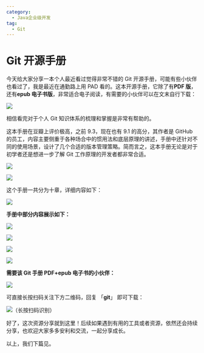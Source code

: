 ```yaml
---
category:
  - Java企业级开发
tag:
  - Git
---
```


# Git 开源手册

今天给大家分享一本个人最近看过觉得非常不错的 Git 开源手册，可能有些小伙伴也看过了，我是最近在通勤路上用 PAD 看的。这本开源手册，它除了有**PDF 版**，还有**epub 电子书版**，非常适合电子阅读，有需要的小伙伴可以在文末自行下载：

![](https://cdn.jsdelivr.net/gh/thinkingme/thinkingme.github.io@master/images/git/progit-01.png)

相信看完对于个人 Git 知识体系的梳理和掌握是非常有帮助的。

这本手册在豆瓣上评价极高，之前 9.3，现在也有 9.1 的高分，其作者是 GitHub 的员工，内容主要侧重于各种场合中的惯用法和底层原理的讲述，手册中还针对不同的使用场景，设计了几个合适的版本管理策略。简而言之，这本手册无论是对于初学者还是想进一步了解 Git 工作原理的开发者都非常合适。

![](https://cdn.jsdelivr.net/gh/thinkingme/thinkingme.github.io@master/images/git/progit-02.png)

![](https://cdn.jsdelivr.net/gh/thinkingme/thinkingme.github.io@master/images/git/progit-03.png)

这个手册一共分为十章，详细内容如下：

![](https://cdn.jsdelivr.net/gh/thinkingme/thinkingme.github.io@master/images/git/progit-04.png)

**手册中部分内容展示如下：**

![](https://cdn.jsdelivr.net/gh/thinkingme/thinkingme.github.io@master/images/git/progit-05.png)

![](https://cdn.jsdelivr.net/gh/thinkingme/thinkingme.github.io@master/images/git/progit-06.png)

![](https://cdn.jsdelivr.net/gh/thinkingme/thinkingme.github.io@master/images/git/progit-07.png)

![](https://cdn.jsdelivr.net/gh/thinkingme/thinkingme.github.io@master/images/git/progit-08.png)

**需要该 Git 手册 PDF+epub 电子书的小伙伴：**

![](https://cdn.jsdelivr.net/gh/thinkingme/thinkingme.github.io@master/images/git/progit-09.png)

可直接长按扫码关注下方二维码，回复 「**git**」 即可下载：

![（长按扫码识别）](https://cdn.jsdelivr.net/gh/thinkingme/thinkingme.github.io@master/images/itwanger.png)

好了，这次资源分享就到这里！后续如果遇到有用的工具或者资源，依然还会持续分享，也欢迎大家多多安利和交流，一起分享成长。

以上，我们下篇见。
